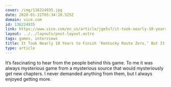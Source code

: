 ```yaml
---
cover: /img/136224935.jpg
date: 2020-01-31T05:34:20.525Z
domain: vice.com
id: 136224935
link: https://www.vice.com/en_us/article/jge5v7/it-took-nearly-10-years-to-finish-kentucky-route-zero-but-its-done
layout: ../../layouts/post-layout.astro
tags: games, interviews
title: It Took Nearly 10 Years to Finish ‘Kentucky Route Zero,’ But It’s Done
type: article
---
```


It’s fascinating to hear from the people behind this game. To me it was always mysterious game from a mysterious source that would mysteriously get new chapters. I never demanded anything from them, but I always enjoyed getting more.
